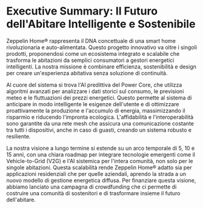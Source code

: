 # Executive Summary: Il Futuro dell'Abitare Intelligente e Sostenibile

Zeppelin Home® rappresenta il DNA concettuale di una smart home rivoluzionaria e auto-alimentata. Questo progetto innovativo va oltre i singoli prodotti, proponendosi come un ecosistema integrato e scalabile che trasforma le abitazioni da semplici consumatori a gestori energetici intelligenti. La nostra missione è combinare efficienza, sostenibilità e design per creare un'esperienza abitativa senza soluzione di continuità.

Al cuore del sistema si trova l'AI predittiva del Power Core, che utilizza algoritmi avanzati per analizzare i dati storici sul consumo, le previsioni meteo e le fluttuazioni dei prezzi energetici. Questo permette al sistema di anticipare in modo intelligente le esigenze dell'utente e di ottimizzare proattivamente la produzione e l'accumulo di energia, massimizzando il risparmio e riducendo l'impronta ecologica. L'affidabilità e l'interoperabilità sono garantite da una rete mesh che assicura una comunicazione costante tra tutti i dispositivi, anche in caso di guasti, creando un sistema robusto e resiliente.

La nostra visione a lungo termine si estende su un arco temporale di 5, 10 e 15 anni, con una chiara roadmap per integrare tecnologie emergenti come il Vehicle-to-Grid (V2G) e l'AI sistemica per l'intera comunità, non solo per le singole abitazioni. Questa scalabilità rende Zeppelin Home® adatto sia per applicazioni residenziali che per quelle aziendali, aprendo la strada a un nuovo modello di gestione energetica diffusa. Per finanziare questa visione, abbiamo lanciato una campagna di crowdfunding che ci permette di costruire una comunità di sostenitori e di trasformare insieme il futuro dell'abitare.